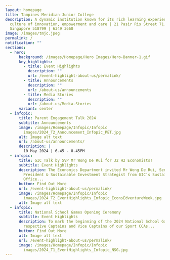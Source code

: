 ```yaml
---
layout: homepage
title: Tampines Meridian Junior College
description: A dynamic institution known for its rich learning experiences in a
  culture of innovation, empowerment and care | 21 Pasir Ris Street 71,
  Singapore 518799 | 6349 3660
image: /images/tmjc.jpeg
permalink: /
notification: ""
sections:
  - hero:
      background: /images/Homepage/Hero Images/Hero-Banner-1.gif
      key_highlights:
        - title: Event Highlights
          description: ""
          url: /event-highlight-about-us/permalink/
        - title: Announcements
          description: ""
          url: /about-us/announcements
        - title: Media Stories
          description: ""
          url: /about-us/Media-Stories
      variant: center
  - infopic:
      title: Parent Engagement Talk 2024
      subtitle: Announcements
      image: /images/Homepage/Infopic/Infopic
        images/2024_T2_Announcement_Infopic_PET.jpg
      alt: Image alt text
      url: /about-us/announcements/
      description: |
        10 May 2024 | 6.45 - 8.45PM
  - infopic:
      title: GIC Talk by SVP Mr Wong De Rui for J2 H2 Economists!
      subtitle: Event Highlights
      description: The Economics Department invited Mr Wong De Rui, Senior Vice
        President & Sustainable Investment Strategist from GIC’s Sustainability
        Office...
      button: Find Out More
      url: /event-highlight-about-us/permalink/
      image: /images/Homepage/Infopic/Infopic
        images/2024_T2_EventHighlights_Infopic_EconsEdventureWeek.jpg
      alt: Image alt text
  - infopic:
      title: National School Games Opening Ceremony
      subtitle: Event Highlights
      description: To mark the beginning of the 2024 National School Games, the
        respective Captains and Vice Captains of our Sport CCAs...
      button: Find Out More
      alt: Image alt text
      url: /event-highlight-about-us/permalink/
      image: /images/Homepage/Infopic/Infopic
        images/2024_T1_EventHighlights_Infopic_NSG.jpg
---
```

